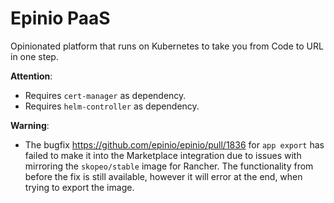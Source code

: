 # Epinio PaaS

Opinionated platform that runs on Kubernetes to take you from Code to URL in one step.

__Attention__:

  - Requires `cert-manager` as dependency.
  - Requires `helm-controller` as dependency.

__Warning__:

  - The bugfix https://github.com/epinio/epinio/pull/1836 for `app export` has
    failed to make it into the Marketplace integration due to issues with
    mirroring the `skopeo/stable` image for Rancher. The functionality from
    before the fix is still available, however it will error at the end, when
    trying to export the image.
